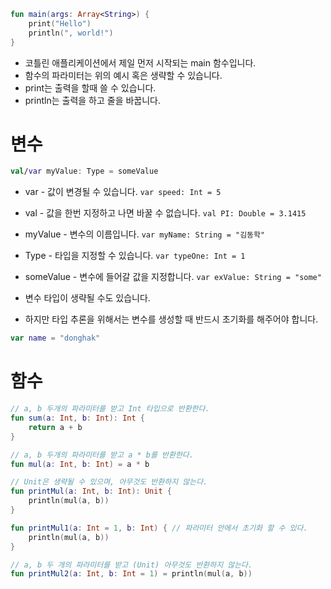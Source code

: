 ```kotlin
fun main(args: Array<String>) {
	print("Hello")
	println(", world!")
}
```
- 코틀린 애플리케이션에서 제일 먼저 시작되는 main 함수입니다.
- 함수의 파라미터는 위의 예시 혹은 생략할 수 있습니다.
- print는 출력을 할때 쓸 수 있습니다.
- println는 출력을 하고 줄을 바꿉니다.

# 변수
```kotlin
val/var myValue: Type = someValue
```
- var - 값이 변경될 수 있습니다. ```var speed: Int = 5```
- val - 값을 한번 지정하고 나면 바꿀 수 없습니다. ```val PI: Double = 3.1415```
- myValue - 변수의 이름입니다. ```var myName: String = "김동학"```
- Type - 타입을 지정할 수 있습니다. ```var typeOne: Int = 1```
- someValue - 변수에 들어갈 값을 지정합니다. ```var exValue: String = "some"```

- 변수 타입이 생략될 수도 있습니다.
- 하지만 타입 추론을 위해서는 변수를 생성할 때 반드시 초기화를 해주어야 합니다.
```kotlin
var name = "donghak"
```

# 함수 
```kotlin
// a, b 두개의 파라미터를 받고 Int 타입으로 반환한다.
fun sum(a: Int, b: Int): Int {
	return a + b
}

// a, b 두개의 파라미터를 받고 a * b를 반환한다.
fun mul(a: Int, b: Int) = a * b

// Unit은 생략될 수 있으며, 아무것도 반환하지 않는다.
fun printMul(a: Int, b: Int): Unit {
	println(mul(a, b))
} 

fun printMul1(a: Int = 1, b: Int) { // 파라미터 안에서 초기화 할 수 있다.
	println(mul(a, b))
}

// a, b 두 개의 파라미터를 받고 (Unit) 아무것도 반환하지 않는다.
fun printMul2(a: Int, b: Int = 1) = println(mul(a, b))
```
